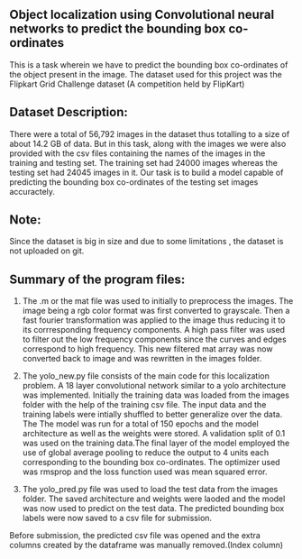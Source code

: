 Object localization using Convolutional neural networks to predict the bounding box co-ordinates
------------------------------------------------------------------------------------------------

This is a task wherein we have to predict the bounding box co-ordinates of the object present in the image. The dataset used for this project was the Flipkart Grid Challenge dataset (A competition held by FlipKart)

Dataset Description:
--------------------
   There were a total of 56,792 images in the dataset thus totalling to a size of about 14.2 GB of data. But in this task, along with the images we were also provided with the csv files containing the names of the images in the training and testing set. The training set had 24000 images whereas the testing set had 24045 images in it. Our task is to build a model capable of predicting the bounding box co-ordinates of the testing set images accuractely. 

Note: 
-----
   Since the dataset is big in size and due to some limitations , the dataset is not uploaded on git.   


Summary of the program files:
-----------------------------
1. The .m or the mat file was used to initially to preprocess the images. The image being a rgb color format was first converted to grayscale. Then a fast fourier transformation was applied to the image thus reducing it to its corrresponding frequency components. A high pass filter was used to filter out the low frequency components since the curves and edges correspond to high frequency. This new filtered mat array was now converted back to image and was rewritten in the images folder.

2. The yolo_new.py file consists of the main code for this localization problem. A 18 layer convolutional network similar to a yolo architecture was implemented. Initially the training data was loaded from the images folder with the help of the training csv file. The input data and the training labels were intially shuffled to better generalize over the data. The  The model was run for a total of 150 epochs and the model architecture as well as the weights were stored. A validation split of 0.1 was used on the training data.The final layer of the model employed the use of global average pooling to reduce the output to 4 units each corresponding to the bounding box co-ordinates. The optimizer used was rmsprop and the loss function used was mean squared error.

3. The yolo_pred.py file was  used to load the test data from the images folder. The saved architecture and weights were laoded and the model was now used to predict on the test data. The predicted bounding box labels were now saved to a csv file for submission.


Before submission, the predicted csv file was opened and the extra columns created by the dataframe was manually removed.(Index column)
